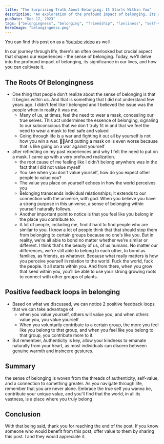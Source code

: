 ```yaml
---
title: "The Surprising Truth About Belonging: It Starts Within You"
description: "An exploration of the profound impact of belonging, its significance in our lives, and how you can cultivate it"
pubDate: "Dec 12, 2023"
tags: ["belongingness", "belonging", "friendship", "lonliness", "self-value", "authenticity", "contribution", "self-improvement", "spirituality"]
heroImage: "belongingness.png"
---
```


You can find this post on as a [Youtube video](https://youtu.be/pIV7OeY_eg4) as well

In our journey through life, there's an often overlooked but crucial aspect that shapes our experiences - the sense of belonging. Today, we'll delve into the profound impact of belonging, its significance in our lives, and how you can cultivate it.

## The Roots Of Belongingness

- One thing that people don't realize about the sense of belonging is that it begins within us. And that is something that I did not understand few years ago. I didn't feel like I belonged and I  believed the issue was the people when in reality it was me.
  - Many of us, at times, feel the need to wear a mask, concealing our true selves. This act undermines the essence of belonging, signaling to our subconscious that we don't truly fit in and that we feel the need to wear a mask to feel safe and valued
  - Going through life is a war and fighting it out all by yourself is not how you win a war. And putting a mask on is even worse because that is like going on a war against yourself
- after reflecting on my past experiences and why I felt the need to put on a mask. I came up with a very profound realization.
  - the root cause of me feeling like I didn't belong anywhere was in the fact that I did not value myself
  - You see when you don't value yourself, how do you expect other people to value you?
  - The value you place on yourself echoes in how the world perceives you
  - Belonging transcends individual relationships; it extends to our connection with the universe, with god. When you believe you have a strong purpose in this universe, a sense of belonging within yourself naturally follows.
  - Another important point to notice is that you feel like you belong in the place you contribute to.
  - A lot of people, including me, find it hard to find people who are similar to you. I know a lot of people think that that should stop them from belonging to certain groups because no one's like you. But in reality, we're all able to bond no matter whether we're similar or different. I think that's the beauty of us, of us humans. No matter our differences, we're still able to belong to each other, to bond as families, as friends, as whatever. Because what really matters is how you perceive yourself in relation to the world. Fuck the world, fuck the people. It all starts within you. And from there, when you grow that seed within you, you'll be able to use your strong growing roots to connect with other groups of plants.

## Positive feedback loops in belonging

- Based on what we discussed, we can notice 2 positive feedback loops that we can take advantage of
  - when you value yourself, others will value you, and when others value you, you value yourself
  - When you voluntarily contribute to a certain group, the more you feel like you belong to that group, and when you feel like you belong to that group, you contribute more to it.
- But remember, Authenticity is key, allow your kindness to emanate naturally from your heart, as most individuals can discern between genuine warmth and insincere gestures.

## Summary

the sense of belonging is woven from the threads of authenticity, self-value, and a connection to something greater. As you navigate through life, remember that you are never alone. Embrace the true self you wanna be, contribute your unique value, and you'll find that the world, in all its vastness, is a place where you truly belong

## Conclusion

With that being said, thank you for reaching the end of the post. If you know someone who would benefit from this post, offer value to them by sharing this post. I and they would appreciate it.
